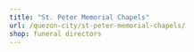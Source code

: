 ```yaml
---
title: "St. Peter Memorial Chapels"
url: /quezon-city/st-peter-memorial-chapels/
shop: funeral directors
---
```

